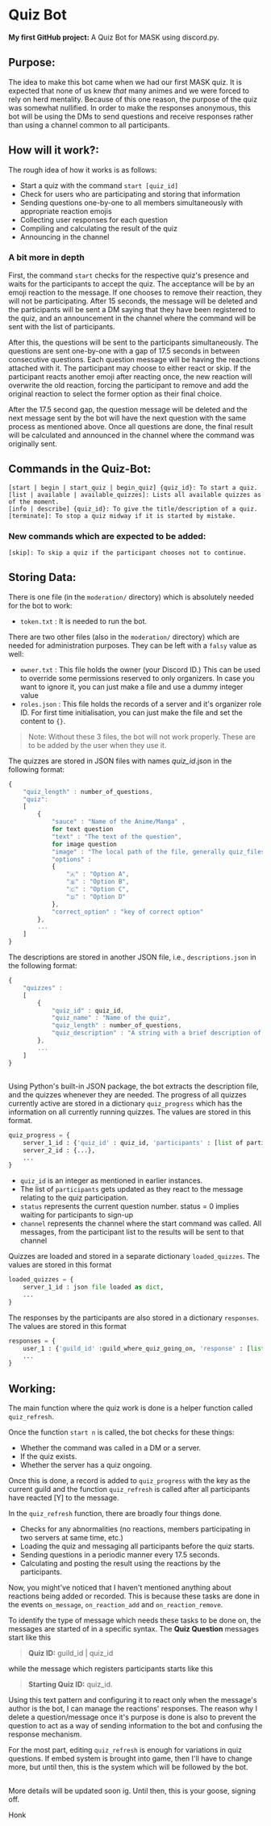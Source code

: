 # Quiz Bot 

__My first GitHub project:__ A Quiz Bot for MASK using discord.py.

##

## Purpose:
The idea to make this bot came when we had our first MASK quiz. It is expected that none of us knew _that_ many animes and we were forced to rely on herd mentality. Because of this one reason, the purpose of the quiz was somewhat nullified. In order to make the responses anonymous, this bot will be using the DMs to send questions and receive responses rather than using a channel common to all participants.

## How will it work?:

The rough idea of how it works is as follows:
- Start a quiz with the command `start [quiz_id]`
- Check for users who are participating and storing that information
- Sending questions one-by-one to all members simultaneously with appropriate reaction emojis
- Collecting user responses for each question
- Compiling and calculating the result of the quiz
- Announcing in the channel

### A bit more in depth 

First, the command `start` checks for the respective quiz's presence and waits for the participants to accept the quiz. The acceptance will be by an emoji reaction to the message. If one chooses to remove their reaction, they will not be participating. After 15 seconds, the message will be deleted and the participants will be sent a DM saying that they have been registered to the quiz, and an announcement in the channel where the command will be sent with the list of participants. 

After this, the questions will be sent to the participants simultaneously. The questions are sent one-by-one with a gap of 17.5 seconds in between consecutive questions. Each question message will be having the reactions attached with it. The participant may choose to either react or skip. If the participant reacts another emoji after reacting once, the new reaction will overwrite the old reaction, forcing the participant to remove and add the original reaction to select the former option as their final choice.

After the 17.5 second gap, the question message will be deleted and the next message sent by the bot will have the next question with the same process as mentioned above. Once all questions are done, the final result will be calculated and announced in the channel where the command was originally sent. 


## Commands in the Quiz-Bot:

```
[start | begin | start_quiz | begin_quiz] {quiz_id}: To start a quiz.
[list | available | available_quizzes]: Lists all available quizzes as of the moment.
[info | describe] {quiz_id}: To give the title/description of a quiz.
[terminate]: To stop a quiz midway if it is started by mistake.
```

### New commands which are expected to be added:

```
[skip]: To skip a quiz if the participant chooses not to continue.
```

## Storing Data:

There is one file (in the `moderation/` directory) which is absolutely needed for the bot to work:
- `token.txt` : It is needed to run the bot.

There are two other files (also in the `moderation/` directory) which are needed for administration purposes. They can be left with a `falsy` value as well:
- `owner.txt` : This file holds the owner (your Discord ID.) This can be used to override some permissions reserved to only organizers. In case you want to ignore it, you can just make a file and use a dummy integer value
- `roles.json` : This file holds the records of a server and it's organizer role ID. For first time initialisation, you can just make the file and set the content to `{}`.

> Note: Without these 3 files, the bot will not work properly. These are to be added by the user when they use it.

The quizzes are stored in JSON files with names _quiz_id_.json in the following format: 

```js
{
	"quiz_length" : number_of_questions,
	"quiz":
	[
		{
			"sauce" : "Name of the Anime/Manga" ,
			for text question
			"text" : "The text of the question",
			for image question
			"image" : "The local path of the file, generally quiz_files/...",
			"options" :
			{
				"🇦" : "Option A",
				"🇧" : "Option B",                
				"🇨" : "Option C",
				"🇩" : "Option D"
			}, 
			"correct_option" : "key of correct option"
		},
		...
	]
}
```

The descriptions are stored in another JSON file, i.e., `descriptions.json` in the following format:

```js
{
	"quizzes" :
	[
		{
			"quiz_id" : quiz_id,
			"quiz_name" : "Name of the quiz",
			"quiz_length" : number_of_questions,
			"quiz_description" : "A string with a brief description of the quiz"
		},
		...
	]
}
```

##

Using Python's built-in JSON package, the bot extracts the description file, and the quizzes whenever they are needed. The progress of all quizzes currently active are stored in a dictionary `quiz_progress` which has the information on all currently running quizzes. The values are stored in this format.

```python
quiz_progress = {
	server_1_id : {'quiz_id' : quiz_id, 'participants' : [list of participants], 'status' : current_question_status, 'channel' : channel_object},
	server_2_id : {...},
	...
}
```

- `quiz_id` is an integer as mentioned in earlier instances.
- The list of `participants` gets updated as they react to the message relating to the quiz participation.
- `status` represents the current question number. status = 0 implies waiting for participants to sign-up
- `channel` represents the channel where the start command was called. All messages, from the participant list to the results will be sent to that channel

Quizzes are loaded and stored in a separate dictionary `loaded_quizzes`. The values are stored in this format

```python
loaded_quizzes = {
	server_1_id : json file loaded as dict,
	...
}
```

The responses by the participants are also stored in a dictionary `responses`. The values are stored in this format

```python
responses = {
	user_1 : {'guild_id' :guild_where_quiz_going_on, 'response' : [list of responses]},
	...
}
```

## Working:

The main function where the quiz work is done is a helper function called `quiz_refresh`.

Once the function `start n` is called, the bot checks for these things:
- Whether the command was called in a DM or a server.
- If the quiz exists.
- Whether the server has a quiz ongoing.

Once this is done, a record is added to `quiz_progress` with the key as the current guild and the function `quiz_refresh` is called after all participants have reacted \[Y\] to the message.

In the `quiz_refresh` function, there are broadly four things done.
- Checks for any abnormalities (no reactions, members participating in two servers at same time, etc.)
- Loading the quiz and messaging all participants before the quiz starts.
- Sending questions in a periodic manner every 17.5 seconds.
- Calculating and posting the result using the reactions by the participants.

Now, you might've noticed that I haven't mentioned anything about reactions being added or recorded. This is because these tasks are done in the events `on_message`, `on_reaction_add` and `on_reaction_remove`.

To identify the type of message which needs these tasks to be done on, the messages are started of in a specific syntax. The **Quiz Question** messages start like this

> **Quiz ID:** guild_id | quiz_id

while the message which registers participants starts like this

> **Starting Quiz ID:** quiz_id.

Using this text pattern and configuring it to react only when the message's author is the bot, I can manage the reactions' responses. The reason why I delete a question/message once it's purpose is done is also to prevent the question to act as a way of sending information to the bot and confusing the response mechanism.

For the most part, editing `quiz_refresh` is enough for variations in quiz questions. If embed system is brought into game, then I'll have to change more, but until then, this is the system which will be followed by the bot.

## 

More details will be updated soon ig. 
Until then, this is your goose, signing off. 

Honk
